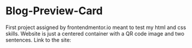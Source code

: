 # Blog-Preview-Card
First project assigned by frontendmentor.io meant to test my html and css skills. Website is just a centered container with a QR code image and two sentences. Link to the site:
